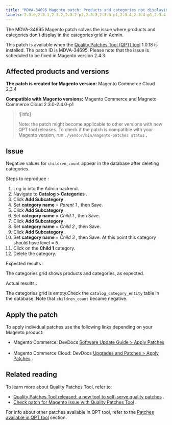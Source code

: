 ```yaml
---
title: "MDVA-34695 Magento patch: Products and categories not displaying"
labels: 2.3.0,2.3.1,2.3.2,2.3.2-p2,2.3.3,2.3.3-p1,2.3.4,2.3.4-p1,2.3.4-p2,2.3.5,2.3.5-p1,2.3.5-p2,2.3.6,2.3.6-p1,2.4.0,2.4.0-p1,QPT 1.0.18,QPT patches,Magento Commerce,Magento Commerce Cloud,Quality Patches Tool,catalog_category_entity,categories grid,children_count,display,products
---
```


The MDVA-34695 Magento patch solves the issue where products and categories don't display in the categories grid in Admin.

This patch is available when the [Quality Patches Tool (QPT) tool](https://support.magento.com/hc/en-us/articles/360047139492) 1.0.18 is installed. The patch ID is MDVA-34695. Please note that the issue is scheduled to be fixed in Magento version 2.4.3.

## Affected products and versions

 **The patch is created for Magento version:** Magento Commerce Cloud 2.3.4

 **Compatible with Magento versions:** Magento Commerce and Magneto Commerce Cloud 2.3.0-2.4.0-p1

>![info]
>
>Note: the patch might become applicable to other versions with new QPT tool releases. To check if the patch is compatible with your Magento version, run `./vendor/bin/magento-patches status` .

## Issue

Negative values for `children_count` appear in the database after deleting categories.

 <span class="wysiwyg-underline">Steps to reproduce</span> :

1. Log in into the Admin backend.
1. Navigate to **Catalog > Categories** .
1. Click **Add Subcategory** .
1. Set **category name** = *Parent 1* , then Save.
1. Click **Add Subcategory** .
1. Set **category name** = *Child 1* , then Save.
1. Click **Add Subcategory** .
1. Set **category name** = *Child 2* , then Save.
1. Click **Add Subcategory** .
1. Set **category name** = *Child 3* , then Save. At this point this category should have level = *5* .
1. Click on the **Child 1** category.
1. Delete the category.

 <span class="wysiwyg-underline">Expected results</span> :

The categories grid shows products and categories, as expected.

 <span class="wysiwyg-underline">Actual results</span> :

The categories grid is empty.Check the `catalog_category_entity` table in the database. Note that `children_count` became negative.

## Apply the patch

To apply individual patches use the following links depending on your Magento product:

* Magento Commerce: DevDocs [Software Update Guide > Apply Patches](https://devdocs.magento.com/guides/v2.4/comp-mgr/patching.html) .
* Magento Commerce Cloud: DevDocs [Upgrades and Patches > Apply Patches](https://devdocs.magento.com/cloud/project/project-patch.html) .

## Related reading

To learn more about Quality Patches Tool, refer to:

* [Quality Patches Tool released: a new tool to self-serve quality patches](https://support.magento.com/hc/en-us/articles/360047139492) .
* [Check patch for Magento issue with Quality Patches Tool](https://support.magento.com/hc/en-us/articles/360047125252) .

For info about other patches available in QPT tool, refer to the [Patches available in QPT tool](https://support.magento.com/hc/en-us/sections/360010506631-Patches-available-in-QPT-tool-) section.